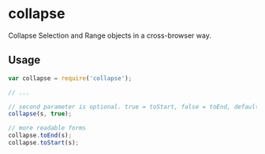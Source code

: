 # collapse

Collapse Selection and Range objects in a cross-browser way.

## Usage

```javascript
var collapse = require('collapse');

// ...

// second parameter is optional. true = toStart, false = toEnd, defaults to end
collapse(s, true);

// more readable forms
collapse.toEnd(s);
collapse.toStart(s);
```